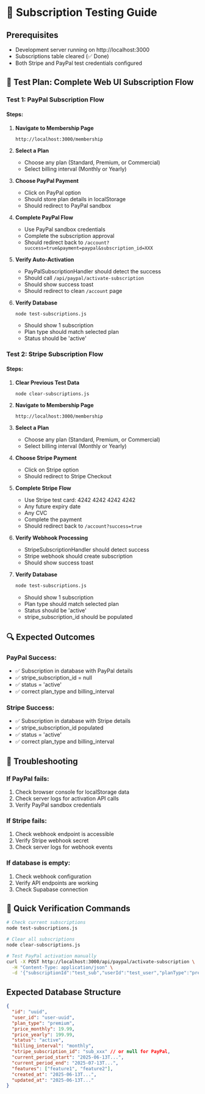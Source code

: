 # 🧪 Subscription Testing Guide

## Prerequisites
- Development server running on http://localhost:3000
- Subscriptions table cleared (✅ Done)
- Both Stripe and PayPal test credentials configured

## 🎯 Test Plan: Complete Web UI Subscription Flow

### Test 1: PayPal Subscription Flow

#### Steps:
1. **Navigate to Membership Page**
   ```
   http://localhost:3000/membership
   ```

2. **Select a Plan**
   - Choose any plan (Standard, Premium, or Commercial)
   - Select billing interval (Monthly or Yearly)

3. **Choose PayPal Payment**
   - Click on PayPal option
   - Should store plan details in localStorage
   - Should redirect to PayPal sandbox

4. **Complete PayPal Flow**
   - Use PayPal sandbox credentials
   - Complete the subscription approval
   - Should redirect back to `/account?success=true&payment=paypal&subscription_id=XXX`

5. **Verify Auto-Activation**
   - PayPalSubscriptionHandler should detect the success
   - Should call `/api/paypal/activate-subscription`
   - Should show success toast
   - Should redirect to clean `/account` page

6. **Verify Database**
   ```bash
   node test-subscriptions.js
   ```
   - Should show 1 subscription
   - Plan type should match selected plan
   - Status should be 'active'

### Test 2: Stripe Subscription Flow

#### Steps:
1. **Clear Previous Test Data**
   ```bash
   node clear-subscriptions.js
   ```

2. **Navigate to Membership Page**
   ```
   http://localhost:3000/membership
   ```

3. **Select a Plan**
   - Choose any plan (Standard, Premium, or Commercial)
   - Select billing interval (Monthly or Yearly)

4. **Choose Stripe Payment**
   - Click on Stripe option
   - Should redirect to Stripe Checkout

5. **Complete Stripe Flow**
   - Use Stripe test card: 4242 4242 4242 4242
   - Any future expiry date
   - Any CVC
   - Complete the payment
   - Should redirect back to `/account?success=true`

6. **Verify Webhook Processing**
   - StripeSubscriptionHandler should detect success
   - Stripe webhook should create subscription
   - Should show success toast

7. **Verify Database**
   ```bash
   node test-subscriptions.js
   ```
   - Should show 1 subscription
   - Plan type should match selected plan
   - Status should be 'active'
   - stripe_subscription_id should be populated

## 🔍 Expected Outcomes

### PayPal Success:
- ✅ Subscription in database with PayPal details
- ✅ stripe_subscription_id = null
- ✅ status = 'active'
- ✅ correct plan_type and billing_interval

### Stripe Success:
- ✅ Subscription in database with Stripe details
- ✅ stripe_subscription_id populated
- ✅ status = 'active'
- ✅ correct plan_type and billing_interval

## 🐛 Troubleshooting

### If PayPal fails:
1. Check browser console for localStorage data
2. Check server logs for activation API calls
3. Verify PayPal sandbox credentials

### If Stripe fails:
1. Check webhook endpoint is accessible
2. Verify Stripe webhook secret
3. Check server logs for webhook events

### If database is empty:
1. Check webhook configuration
2. Verify API endpoints are working
3. Check Supabase connection

## 🎯 Quick Verification Commands

```bash
# Check current subscriptions
node test-subscriptions.js

# Clear all subscriptions
node clear-subscriptions.js

# Test PayPal activation manually
curl -X POST http://localhost:3000/api/paypal/activate-subscription \
  -H "Content-Type: application/json" \
  -d '{"subscriptionId":"test_sub","userId":"test_user","planType":"premium","billingInterval":"monthly"}'
```

## Expected Database Structure

```json
{
  "id": "uuid",
  "user_id": "user-uuid",
  "plan_type": "premium",
  "price_monthly": 19.99,
  "price_yearly": 199.99,
  "status": "active",
  "billing_interval": "monthly",
  "stripe_subscription_id": "sub_xxx" // or null for PayPal,
  "current_period_start": "2025-06-13T...",
  "current_period_end": "2025-07-13T...",
  "features": ["feature1", "feature2"],
  "created_at": "2025-06-13T...",
  "updated_at": "2025-06-13T..."
}
```
